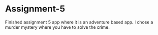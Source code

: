 # Assignment-5

Finished assignment 5 app where it is an adventure based app. I chose a murder mystery where you have to solve the crime.

